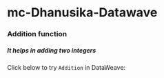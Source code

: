 # mc-Dhanusika-Datawave

### Addition function
##### It helps in adding two integers
Click below to try `Addition` in DataWeave:
